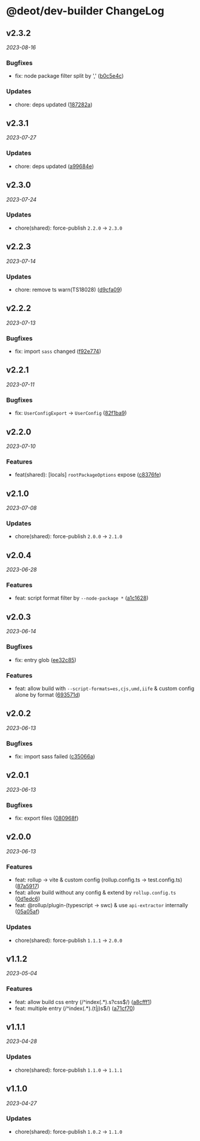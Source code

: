 # @deot/dev-builder ChangeLog

## v2.3.2

_2023-08-16_

### Bugfixes

- fix: node package filter split by ',' ([b0c5e4c](https://github.com/deot/dev/commit/b0c5e4c4676e81678319bf23e524cb75426cf891))

### Updates

- chore: deps updated ([187282a](https://github.com/deot/dev/commit/187282a8dc3722f7d787fa7558fcf8ee10e02065))

## v2.3.1

_2023-07-27_

### Updates

- chore: deps updated ([a99684e](https://github.com/deot/dev/commit/a99684e11e0fb00b4de54a4518f8ead5038aad92))

## v2.3.0

_2023-07-24_

### Updates

- chore(shared): force-publish `2.2.0` -> `2.3.0`

## v2.2.3

_2023-07-14_

### Updates

- chore: remove ts warn(TS18028) ([d9cfa09](https://github.com/deot/dev/commit/d9cfa092a8c51c1e4cea9416946a6b6292b1701d))

## v2.2.2

_2023-07-13_

### Bugfixes

- fix: import `sass` changed ([f92e774](https://github.com/deot/dev/commit/f92e774e18875aa4f5504b715ffca974315bba41))

## v2.2.1

_2023-07-11_

### Bugfixes

- fix: `UserConfigExport` -> `UserConfig` ([82f1ba9](https://github.com/deot/dev/commit/82f1ba9bd236a5b801439d2d0bed09c2c8fcec68))

## v2.2.0

_2023-07-10_

### Features

- feat(shared): [locals] `rootPackageOptions` expose ([c8376fe](https://github.com/deot/dev/commit/c8376fe27d12e86a612c8e83c4901568f8b4e257))

## v2.1.0

_2023-07-08_

### Updates

- chore(shared): force-publish `2.0.0` -> `2.1.0`

## v2.0.4

_2023-06-28_

### Features

- feat: script format filter by `--node-package *` ([a1c1628](https://github.com/deot/dev/commit/a1c16285437549681ab526a632b90088269871b6))

## v2.0.3

_2023-06-14_

### Bugfixes

- fix: entry glob ([ee32c85](https://github.com/deot/dev/commit/ee32c8505e50c2eb8c46ac16d05d0976d5ac9333))

### Features

- feat: allow build with `--script-formats=es,cjs,umd,iife` & custom config alone by format ([693571d](https://github.com/deot/dev/commit/693571dc5f1fd5fb1e6bcd8c2f019646fe71acf7))

## v2.0.2

_2023-06-13_

### Bugfixes

- fix: import sass failed ([c35066a](https://github.com/deot/dev/commit/c35066a266a1540431e94e55978920c36bda7936))

## v2.0.1

_2023-06-13_

### Bugfixes

- fix: export files ([080968f](https://github.com/deot/dev/commit/080968f372c2ad4e538637b733c55d047040380d))

## v2.0.0

_2023-06-13_

### Features

- feat: rollup -> vite & custom config (rollup.config.ts -> test.config.ts) ([87a5917](https://github.com/deot/dev/commit/87a5917a6b8d67e59ea741b3e7c88fc13a457045))
- feat: allow build without any config & extend by `rollup.config.ts` ([0d1edc6](https://github.com/deot/dev/commit/0d1edc67b50d2bc51e4b973190f47721a771459a))
- feat: @rollup/plugin-(typescript -> swc) & use `api-extractor` internally ([05a05af](https://github.com/deot/dev/commit/05a05af67ad9716e76f1cb528350cb0f18d25e49))

### Updates

- chore(shared): force-publish `1.1.1` -> `2.0.0`

## v1.1.2

_2023-05-04_

### Features

- feat: allow build css entry (/^index(.*)\.s?css$/) ([a8cfff1](https://github.com/deot/dev/commit/a8cfff17cdd376cfa333342edb172b1d0e44fc54))
- feat: multiple entry (/^index(.*)\.(t|j)s$/) ([a71cf70](https://github.com/deot/dev/commit/a71cf707aff02f69b3ce99594355185e87c846c6))

## v1.1.1

_2023-04-28_

### Updates

- chore(shared): force-publish `1.1.0` -> `1.1.1`

## v1.1.0

_2023-04-27_

### Updates

- chore(shared): force-publish `1.0.2` -> `1.1.0`
